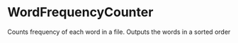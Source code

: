 # WordFrequencyCounter
Counts frequency of each word in a file.  Outputs the words in a sorted order
